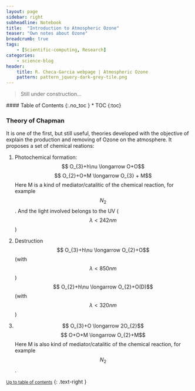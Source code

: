 ```yaml
---
layout: page
sidebar: right
subheadline: Notebook
title:  "Introduction to Atmospheric Ozone"
teaser: "Own notes about Ozone"
breadcrumb: true
tags:
    - [Scientific-computing, Research]
categories:
    - science-blog
header:
    title: R. Checa-Garcia webpage | Atmospheric Ozone
    pattern: pattern_jquery-dark-grey-tile.png
---
```


> Still under construction...

<section id="table-of-contents" class="toc">
<div class="panel radius" markdown="1">
#### Table of Contents
{:.no_toc }
*  TOC
{:toc}
</div>
</section><!-- /#table-of-contents -->


### Theory of Chapman

It is one of the first, but still useful, theories developed with the objective of explain the production and removing of Ozone on the atmosphere. It proposes a set of chemical reations: 

1. Photochemical formation:
   $$ O_{3}+h\nu \longarrow O+O$$
   $$ O_{2}+O+M  \longarrow O_{3} + M$$
   Here M is a kind of mediator/catalitic of the chemical reaction, for example $$N_{2}$$. And the light involved belongs to the UV ($$\lambda<242nm$$)
   
2. Destruction
   $$ O_{3}+h\nu \longarrow O_{2}+O$$ (with $$\lambda<850nm$$)
   $$ O_{2}+h\nu \longarrow O_{2}+O(D)$$ (with $$\lambda<320nm$$)
   
3.
   $$ O_{3}+O \longarrow 2O_{2}$$ 
   $$ O+O+M \longarrow O_{2}+M$$ 
   Here M is also kind of mediator/catalitic of the chemical reaction, for example $$N_{2}$$.


<small markdown="1">[Up to table of contents](#toc)</small>
{: .text-right }


